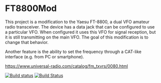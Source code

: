 # FT8800Mod

This project is a modification to the Yaesu FT-8800, a dual VFO amateur radio transceiver. The device has a data jack that can be configured to use a particular VFO. When configured it uses this VFO for signal reception, but it is still transmitting on the main VFO. The goal of this modification is to change that behavior.

Another feature is the ability to set the frequency through a CAT-like interface (e.g. from PC or smartphone).

https://www.universal-radio.com/catalog/fm_txvrs/0080.html


[![Build status](https://ci.appveyor.com/api/projects/status/w0kb0gp8n8k2a53l/branch/master?svg=true)](https://ci.appveyor.com/project/thosch1800/FT8800Mod/branch/master) 
[![Build Status](https://travis-ci.org/thosch1800/FT8800Mod.svg?branch=master)](https://travis-ci.org/thosch1800/FT8800Mod)
